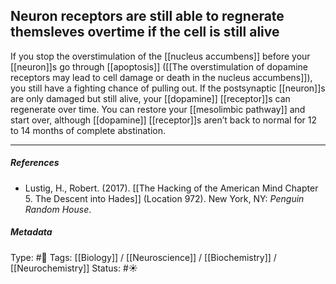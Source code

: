 ## Neuron receptors are still able to regnerate themsleves overtime if the cell is still alive  # 

If you stop the overstimulation of the [[nucleus accumbens]] before your [[neuron]]s go through [[apoptosis]] ([[The overstimulation of dopamine receptors may lead to cell damage or death in the nucleus accumbens]]), you still have a fighting chance of pulling out. If the postsynaptic [[neuron]]s are only damaged but still alive, your [[dopamine]] [[receptor]]s can regenerate over time. You can restore your [[mesolimbic pathway]] and start over, although [[dopamine]] [[receptor]]s aren’t back to normal for 12 to 14 months of complete abstination.

___

##### References

- Lustig, H., Robert. (2017). [[The Hacking of the American Mind Chapter 5. The Descent into Hades]] (Location 972). New York, NY: _Penguin Random House_.

##### Metadata

Type: #🔴 
Tags: [[Biology]] / [[Neuroscience]] / [[Biochemistry]] / [[Neurochemistry]]
Status: #☀️ 
